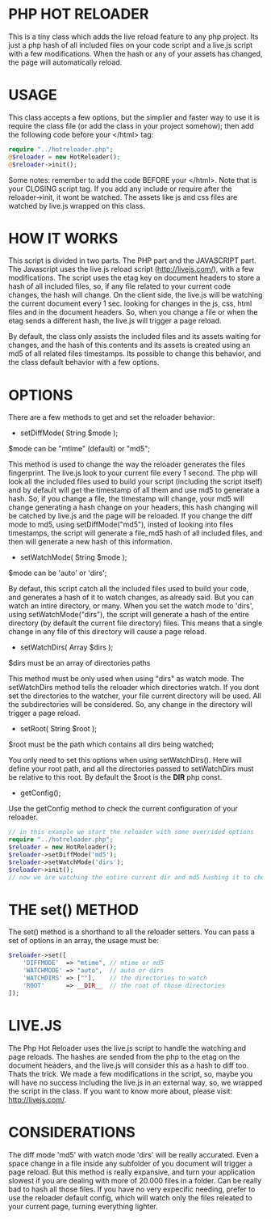 # PHP HOT RELOADER

This is a tiny class which adds the live reload feature to any php project. Its just a php hash of all included files on your code script and a live.js script with a few modifications. When the hash or any of your assets has changed, the page will automatically reload.

# USAGE

This class accepts a few options, but the simplier and faster way to use it is require the class file (or add the class in your project somehow); then add the following code before your \</html> tag:

```php
require "../hotreloader.php";
@$reloader = new HotReloader();
@$reloader->init();
```

Some notes: remember to add the code BEFORE your \</html>. Note that is your CLOSING script tag. If you add any include or require after the reloader->init, it wont be watched. The assets like js and css files are watched by live.js wrapped on this class.

# HOW IT WORKS

This script is divided in two parts. The PHP part and the JAVASCRIPT part. The Javascript uses the live.js reload script (http://livejs.com/), with a few modifications. The script uses the etag key on document headers to store a hash of all included files, so, if any file related to your current code changes, the hash will change. On the client side, the live.js will be watching the current document every 1 sec. looking for changes in the js, css, html files and in the document headers. So, when you change a file or when the etag sends a different hash, the live.js will trigger a page reload.  

By default, the class only assists the included files and its assets waiting for changes, and the hash of this contents and its  assets is created using an md5 of all related files timestamps. Its possible to change this behavior, and the class default behavior with a few options.

# OPTIONS

There are a few methods to get and set the reloader behavior:

- setDiffMode( String $mode );

$mode can be "mtime" (default) or "md5";

This method is used to change the way the reloader generates the files fingerprint. The live.js look to your current file every 1 second. The php will look all the included files used to build your script (including the script itself) and by default will get the timestamp of all them and use md5 to generate a hash. So, if you change a file, the timestamp will change, your md5 will change generating a hash change on your headers, this hash changing will be catched by live.js and the page will be reloaded. If you change the diff mode to md5, using setDiffMode("md5"), insted of looking into files timestamps, the script will generate a file_md5 hash of all included files, and then will generate a new hash of this information.

- setWatchMode( String $mode );

$mode can be 'auto' or 'dirs';

By defaut, this script catch all the included files used to build your code, and generates a hash of it to watch changes, as already said. But you can watch an intire directory, or many. When you set the watch mode to 'dirs', using setWatchMode("dirs"), the script will generate a hash of the entire directory (by default the current file directory) files. This means that a single change in any file of this directory will cause a page reload.

- setWatchDirs( Array $dirs );

$dirs must be an array of directories paths

This method must be only used when using "dirs" as watch mode. The setWatchDirs method tells the reloader which directories watch. If you dont set the directories to the watcher, your file current directory will be used. All the subdirectories will be considered. So, any change in the directory will trigger a page reload.

- setRoot( String $root );

$root must be the path which contains all dirs being watched;

You only need to set this options when using setWatchDirs(). Here will define your root path, and all the directories passed to setWatchDirs must be relative to this root. By default the $root is the __DIR__ php const.

- getConfig();

Use the getConfig method to check the current configuration of your reloader.

```php
// in this example we start the reloader with some overrided options
require "../hotreloader.php";
$reloader = new HotReloader();
$reloader->setDiffMode('md5');
$reloader->setWatchMode('dirs');
$reloader->init();	
// now we are watching the entire current dir and md5 hashing it to check for diffs
```

# THE set() METHOD

The set() method is a shorthand to all the reloader setters. You can pass a set of options in an array, the usage must be:

```php
$reloader->set([
    'DIFFMODE'  => "mtime", // mtime or md5
    'WATCHMODE' => "auto",  // auto or dirs
    'WATCHDIRS' => [""],    // the directories to watch
    'ROOT'      => __DIR__  // the root of those directories	
]);
```

# LIVE.JS

The Php Hot Reloader uses the live.js script to handle the watching and page reloads. The hashes are sended from the php to the etag on the document headers, and the live.js will consider this as a hash to diff too. Thats the trick. We made a few modifications in the script, so, maybe you will have no success including the live.js in an external way, so, we wrapped the script in the class. If you want to know more about, please visit: http://livejs.com/.

# CONSIDERATIONS

The diff mode 'md5' with watch mode 'dirs' will be really accurated. Even a space change in a file inside any subfolder of you document will trigger a page reload. But this method is really expansive, and turn your application slowest if you are dealing with more of 20.000 files in a folder. Can be really bad to hash all those files. If you have no very expecific needing, prefer to use the reloader default config, which will watch only the files releated to your current page, turning everything lighter.

